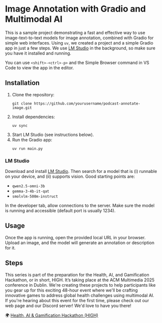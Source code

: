 # Image Annotation with Gradio and Multimodal AI

This is a sample project demonstrating a fast and effective way to use image-text-to-text models for image annotation, combined with Gradio for simple web interfaces. Using `uv`, we created a project and a simple Gradio app in just a few steps. We use [LM Studio](https://lmstudio.ai) in the background, so make sure you have it installed and running.

You can use `<shift>-<ctrl>-p>` and the Simple Browser command in VS Code to view the app in the editor.

## Installation

1. Clone the repository:
   ```
   git clone https://github.com/yourusername/podcast-annotate-image.git
   ```
2. Install dependencies:
   ```
   uv sync
   ```
3. Start LM Studio (see instructions below).
4. Run the Gradio app:
   ```
   uv run main.py
   ```

### LM Studio

Download and install [LM Studio](https://lmstudio.ai). Then search for a model that is (i) runnable on your device, and (ii) supports vision. Good starting points are:
- `qwen2.5-omni-3b`
- `gemma-3-4b-it-qat`
- `smolvlm-500m-instruct`

In the developer tab, allow connections to the server. Make sure the model is running and accessible (default port is usually 1234).

## Usage

Once the app is running, open the provided local URL in your browser. Upload an image, and the model will generate an annotation or description for it.

## Steps

This series is part of the preparation for the Health, AI, and Gamification Hackathon, or in short, HIGH. It’s taking place at the ACM Multimedia 2025 conference in Dublin. We're creating these projects to help participants like you gear up for this exciting 48-hour event where we'll be crafting innovative games to address global health challenges using multimodal AI. If you're hearing about this event for the first time, please check out our web page and our Discord server! We'd love to have you there!

🌍 [Health, AI & Gamification Hackathon (HIGH)](https://acmmm2025.org/call-for-hackathon-participation/)